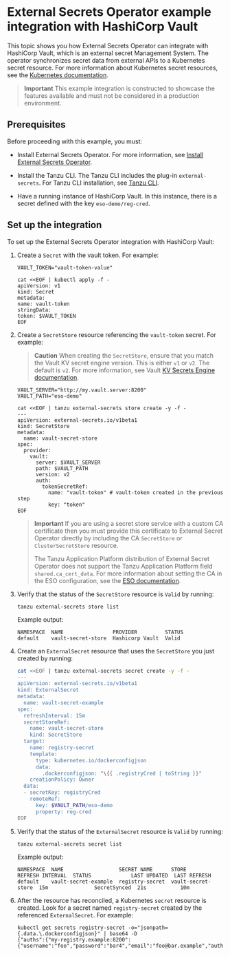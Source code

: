 # External Secrets Operator example integration with HashiCorp Vault

This topic shows you how External Secrets Operator can integrate with HashiCorp Vault, which is an external
secret Management System. The operator synchronizes secret data from external APIs to a Kubernetes
secret resource. For more information about Kubernetes secret resources, see the
[Kubernetes documentation](https://kubernetes.io/docs/concepts/configuration/secret).

> **Important** This example integration is constructed to showcase the features
> available and must not be considered in a production environment.

## <a id='eso-vault-prereqs'></a> Prerequisites

Before proceeding with this example, you must:

- Install External Secrets Operator. For more information, see
  [Install External Secrets Operator](install-external-secrets-operator.hbs.md).

- Install the Tanzu CLI. The Tanzu CLI includes the plug-in `external-secrets`.
  For Tanzu CLI installation, see [Tanzu CLI](../install-tanzu-cli.hbs.md).

- Have a running instance of HashiCorp Vault. In this instance, there is a secret defined with
  the key `eso-demo/reg-cred`.

## <a id='eso-vault-setup'></a> Set up the integration

To set up the External Secrets Operator integration with HashiCorp Vault:

1. Create a `Secret` with the vault token. For example:

    ```console
    VAULT_TOKEN="vault-token-value"

    cat <<EOF | kubectl apply -f -
    apiVersion: v1
    kind: Secret
    metadata:
    name: vault-token
    stringData:
    token: $VAULT_TOKEN
    EOF
    ```

1. Create a `SecretStore` resource referencing the `vault-token` secret. For example:

    >**Caution** When creating the `SecretStore`, ensure that you match the Vault KV secret engine version.
    This is either `v1` or `v2`. The default is `v2`. For more information, see
    Vault [KV Secrets Engine documentation](https://developer.hashicorp.com/vault/docs/secrets/kv).

    ```console
    VAULT_SERVER="http://my.vault.server:8200"
    VAULT_PATH="eso-demo"

    cat <<EOF | tanzu external-secrets store create -y -f -
    ---
    apiVersion: external-secrets.io/v1beta1
    kind: SecretStore
    metadata:
      name: vault-secret-store
    spec:
      provider:
        vault:
          server: $VAULT_SERVER
          path: $VAULT_PATH
          version: v2
          auth:
            tokenSecretRef:
              name: "vault-token" # vault-token created in the previous step
              key: "token"
    EOF
    ```

    > **Important** If you are using a secret store service with a custom CA certificate then you must
    > provide this certificate to External Secret Operator directly by including the CA `SecretStore` or
    > `ClusterSecretStore` resource.
    >
    > The Tanzu Application Platform distribution of External Secret Operator does not support the
    > Tanzu Application Platform field `shared.ca_cert_data`.
    > For more information about setting the CA in the ESO configuration, see the
    > [ESO documentation](https://external-secrets.io/v0.8.3/api/secretstore/).

1. Verify that the status of the `SecretStore` resource is `Valid` by running:

    ```console
    tanzu external-secrets store list
    ```

    Example output:

    ```console
    NAMESPACE  NAME                PROVIDER         STATUS
    default    vault-secret-store  Hashicorp Vault  Valid
    ```

1. Create an `ExternalSecret` resource that uses the `SecretStore` you just created by running:

    ```sh
    cat <<EOF | tanzu external-secrets secret create -y -f -
    ---
    apiVersion: external-secrets.io/v1beta1
    kind: ExternalSecret
    metadata:
      name: vault-secret-example
    spec:
      refreshInterval: 15m
      secretStoreRef:
        name: vault-secret-store
        kind: SecretStore
      target:
        name: registry-secret
        template:
          type: kubernetes.io/dockerconfigjson
          data:
            .dockerconfigjson: "\{{ .registryCred | toString }}"
        creationPolicy: Owner
      data:
      - secretKey: registryCred
        remoteRef:
          key: $VAULT_PATH/eso-demo
          property: reg-cred
    EOF
    ```

1. Verify that the status of the `ExternalSecret` resource is `Valid` by running:

    ```console
    tanzu external-secrets secret list
    ```

    Example output:

    ```console
    NAMESPACE  NAME                  SECRET NAME      STORE               REFRESH INTERVAL  STATUS             LAST UPDATED  LAST REFRESH
    default    vault-secret-example  registry-secret  vault-secret-store  15m               SecretSynced  21s           10m
    ```

1. After the resource has reconciled, a Kubernetes `secret` resource is created.
   Look for a secret named `registry-secret` created by the referenced `ExternalSecret`. For example:

    ```console
    kubectl get secrets registry-secret -o="jsonpath={.data.\.dockerconfigjson}" | base64 -D
    {"auths":{"my-registry.example:8200":{"username":"foo","password":"bar4","email":"foo@bar.example","auth":"Zm9vOmJhcjQ="}}}
    ```
